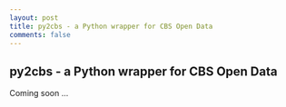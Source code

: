 ```yaml
---
layout: post
title: py2cbs - a Python wrapper for CBS Open Data 
comments: false
---
```


## py2cbs - a Python wrapper for CBS Open Data  

Coming soon ...
